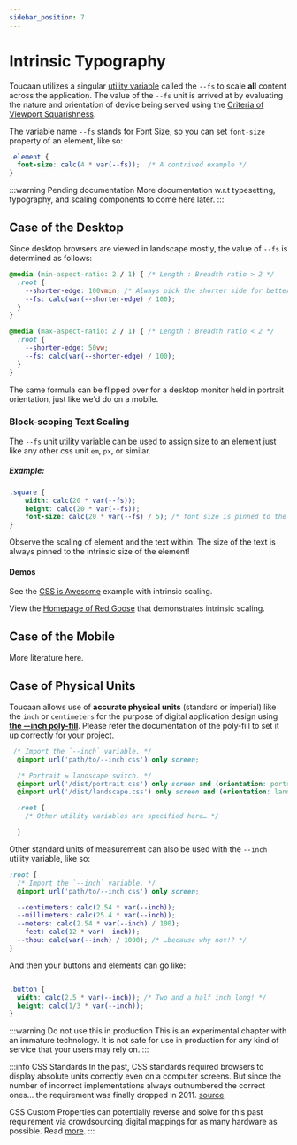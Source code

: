 ```yaml
---
sidebar_position: 7
---
```


# Intrinsic Typography

Toucaan utilizes a singular [utility variable](./variables.md) called the `--fs` to scale **all** content across the application. The value of the `--fs` unit is arrived at by evaluating the nature and orientation of device being served using the [Criteria of Viewport Squarishness](https://bubblin.io/blog/magical-powers-of-css-vmin-unit#how-to-use-vmin-on-our-css-then). 

The variable name `--fs` stands for Font Size, so you can set `font-size` property of an element, like so:

```css
.element {
  font-size: calc(4 * var(--fs));  /* A contrived example */
}
```

:::warning Pending documentation
More documentation w.r.t typesetting, typography, and scaling components to come here later. 
:::



## Case of the Desktop 
Since desktop browsers are viewed in landscape mostly, the value of `--fs` is determined as follows:

```css title="Setting the --fs variable on a desktop browser"
@media (min-aspect-ratio: 2 / 1) { /* Length : Breadth ratio > 2 */
  :root {
    --shorter-edge: 100vmin; /* Always pick the shorter side for better control of variation in size. */
    --fs: calc(var(--shorter-edge) / 100);
  }
}

@media (max-aspect-ratio: 2 / 1) { /* Length : Breadth ratio < 2 */
  :root {
    --shorter-edge: 50vw;
    --fs: calc(var(--shorter-edge) / 100);
  }
}
```

The same formula can be flipped over for a desktop monitor held in portrait orientation, just like we'd do on a mobile.

### Block-scoping Text Scaling
The `--fs` unit utility variable can be used to assign size to an element just like any other css unit `em`, `px`, or similar. 

##### Example:

```css
.square {
    width: calc(20 * var(--fs));
    height: calc(20 * var(--fs));
    font-size: calc(20 * var(--fs) / 5); /* font size is pinned to the width of the element */
}
```

Observe the scaling of element and the text within. The size of the text is always pinned to the intrinsic size of the element!

#### Demos
See the [CSS is Awesome](https://codepen.io/marvindanig/pen/bGGRZdE) example with intrinsic scaling.

View the [Homepage of Red Goose](https://goose.red) that demonstrates intrinsic scaling.


## Case of the Mobile 

More literature here.


## Case of Physical Units

Toucaan allows use of **accurate physical units** (standard or imperial) like the `inch` or `centimeters` for the purpose of digital application design using [**the --inch poly-fill**](https://github.com/Toucaan/--inch). 
Please refer the documentation of the poly-fill to set it up correctly for your project. 

```css
 /* Import the `--inch` variable. */
  @import url('path/to/--inch.css') only screen;

  /* Portrait ⇋ landscape switch. */
  @import url('/dist/portrait.css') only screen and (orientation: portrait);
  @import url('/dist/landscape.css') only screen and (orientation: landscape);

  :root {
    /* Other utility variables are specified here… */

  }
```

Other standard units of measurement can also be used with the `--inch` utility variable, like so:

```css
:root {
  /* Import the `--inch` variable. */
  @import url('path/to/--inch.css') only screen;

  --centimeters: calc(2.54 * var(--inch));
  --millimeters: calc(25.4 * var(--inch));
  --meters: calc(2.54 * var(--inch) / 100);
  --feet: calc(12 * var(--inch));
  --thou: calc(var(--inch) / 1000); /* …because why not!? */
}
```

And then your buttons and elements can go like:

```css

.button {
  width: calc(2.5 * var(--inch)); /* Two and a half inch long! */
  height: calc(1/3 * var(--inch));
}

```

:::warning Do not use this in production
This is an experimental chapter with an immature technology. It is not safe for use in production for any kind of service that your users may rely on.
:::


:::info CSS Standards 
In the past, CSS standards required browsers to display absolute units correctly even on a computer screens. But since the number of incorrect implementations always outnumbered the correct ones… the requirement was finally dropped in 2011. [source](https://www.w3.org/Style/Examples/007/units.en.html)

CSS Custom Properties can potentially reverse and solve for this past requirement via crowdsourcing digital mappings for as many hardware as possible. Read [more](https://bubblin.io/blog/inch).
:::



